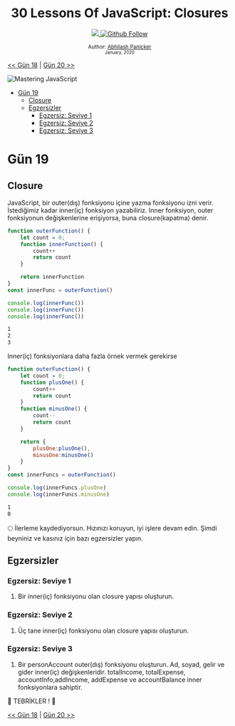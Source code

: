 <div align="center">
  <h1> 30 Lessons Of JavaScript: Closures</h1>
  <a class="header-badge" target="_blank" href="https://www.linkedin.com/in/abhilash-panicker-68952b159/">
  <img src="https://img.shields.io/badge/style--5eba00.svg?label=LinkedIn&logo=linkedin&style=social">
  </a>
  <a class="header-badge" target="_blank" href="https://github.com/abpanic/">
  <img alt="Github Follow" src="https://img.shields.io/github/followers/abpanic?style=social">
  </a>

<sub>Author:
<a href="https://dbugr.vercel.app/" target="_blank">Abhilash Panicker</a><br>
<small> January, 2020</small>
</sub>

</div>

[<< Gün 18](../18_Lesson_Promises/18_Lesson_promises.md) | [Gün 20 >>](../20_Lesson_Writing_clean_codes/20_Lesson_writing_clean_codes.md)

![Mastering JavaScript](../../images/banners/Lesson_1_19.png)
- [Gün 19](#gün-19)
	- [Closure](#closure)
	- [Egzersizler](#egzersizler)
		- [Egzersiz: Seviye 1](#egzersiz-seviye-1)
		- [Egzersiz: Seviye 2](#egzersiz-seviye-2)
		- [Egzersiz: Seviye 3](#egzersiz-seviye-3)

# Gün 19

## Closure

JavaScript, bir outer(dış) fonksiyonu içine yazma fonksiyonu izni verir. İstediğimiz kadar inner(iç) fonksiyon yazabiliriz. Inner fonksiyon, outer fonksiyonun değişkenlerine erişiyorsa, buna closure(kapatma) denir.

```js
function outerFunction() {
    let count = 0;
    function innerFunction() {
        count++
        return count
    }

    return innerFunction
}
const innerFunc = outerFunction()

console.log(innerFunc())
console.log(innerFunc())
console.log(innerFunc())
```

```sh
1
2
3
```

Inner(iç) fonksiyonlara daha fazla örnek vermek gerekirse

```js
function outerFunction() {
    let count = 0;
    function plusOne() {
        count++
        return count
    }
    function minusOne() {
        count--
        return count
    }

    return {
        plusOne:plusOne(),
        minusOne:minusOne()
    }
}
const innerFuncs = outerFunction()

console.log(innerFuncs.plusOne)
console.log(innerFuncs.minusOne)
```

```sh
1
0
```

🌕 İlerleme kaydediyorsun. Hızınızı koruyun, iyi işlere devam edin. Şimdi beyniniz ve kasınız için bazı egzersizler yapın.

## Egzersizler

### Egzersiz: Seviye 1

1. Bir inner(iç) fonksiyonu olan closure yapısı oluşturun.

### Egzersiz: Seviye 2

1. Üç tane inner(iç) fonksiyonu olan closure yapısı oluşturun.

### Egzersiz: Seviye 3

1. Bir personAccount outer(dış) fonksiyonu oluşturun. Ad, soyad, gelir ve gider inner(iç) değişkenleridir. totalIncome, totalExpense, accountInfo,addIncome, addExpense ve accountBalance inner fonksiyonlara sahiptir.

🎉 TEBRİKLER ! 🎉

[<< Gün 18](../18_Lesson_Promises/18_Lesson_promises.md) | [Gün 20 >>](../20_Lesson_Writing_clean_codes/20_Lesson_writing_clean_codes.md)
